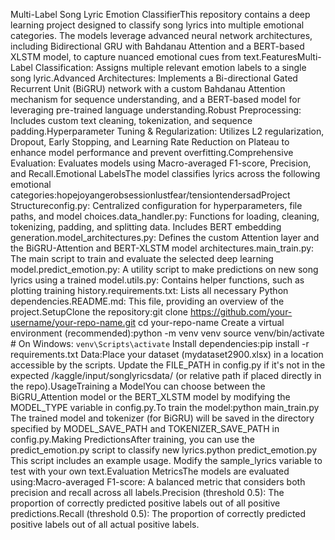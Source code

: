 Multi-Label Song Lyric Emotion ClassifierThis repository contains a deep learning project designed to classify song lyrics into multiple emotional categories. The models leverage advanced neural network architectures, including Bidirectional GRU with Bahdanau Attention and a BERT-based XLSTM model, to capture nuanced emotional cues from text.FeaturesMulti-Label Classification: Assigns multiple relevant emotion labels to a single song lyric.Advanced Architectures: Implements a Bi-directional Gated Recurrent Unit (BiGRU) network with a custom Bahdanau Attention mechanism for sequence understanding, and a BERT-based model for leveraging pre-trained language understanding.Robust Preprocessing: Includes custom text cleaning, tokenization, and sequence padding.Hyperparameter Tuning & Regularization: Utilizes L2 regularization, Dropout, Early Stopping, and Learning Rate Reduction on Plateau to enhance model performance and prevent overfitting.Comprehensive Evaluation: Evaluates models using Macro-averaged F1-score, Precision, and Recall.Emotional LabelsThe model classifies lyrics across the following emotional categories:hopejoyangerobsessionlustfear/tensiontendersadProject Structureconfig.py: Centralized configuration for hyperparameters, file paths, and model choices.data_handler.py: Functions for loading, cleaning, tokenizing, padding, and splitting data. Includes BERT embedding generation.model_architectures.py: Defines the custom Attention layer and the BiGRU-Attention and BERT-XLSTM model architectures.main_train.py: The main script to train and evaluate the selected deep learning model.predict_emotion.py: A utility script to make predictions on new song lyrics using a trained model.utils.py: Contains helper functions, such as plotting training history.requirements.txt: Lists all necessary Python dependencies.README.md: This file, providing an overview of the project.SetupClone the repository:git clone https://github.com/your-username/your-repo-name.git
cd your-repo-name
Create a virtual environment (recommended):python -m venv venv
source venv/bin/activate # On Windows: `venv\Scripts\activate`
Install dependencies:pip install -r requirements.txt
Data:Place your dataset (mydataset2900.xlsx) in a location accessible by the scripts. Update the FILE_PATH in config.py if it's not in the expected /kaggle/input/songlyricsdata/ (or relative path if placed directly in the repo).UsageTraining a ModelYou can choose between the BiGRU_Attention model or the BERT_XLSTM model by modifying the MODEL_TYPE variable in config.py.To train the model:python main_train.py
The trained model and tokenizer (for BiGRU) will be saved in the directory specified by MODEL_SAVE_PATH and TOKENIZER_SAVE_PATH in config.py.Making PredictionsAfter training, you can use the predict_emotion.py script to classify new lyrics.python predict_emotion.py
This script includes an example usage. Modify the sample_lyrics variable to test with your own text.Evaluation MetricsThe models are evaluated using:Macro-averaged F1-score: A balanced metric that considers both precision and recall across all labels.Precision (threshold 0.5): The proportion of correctly predicted positive labels out of all positive predictions.Recall (threshold 0.5): The proportion of correctly predicted positive labels out of all actual positive labels.
